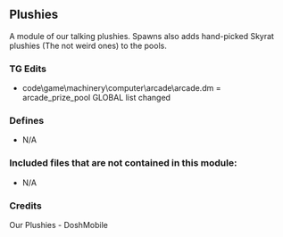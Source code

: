 ## Plushies

A module of our talking plushies. Spawns also adds hand-picked Skyrat plushies (The not weird ones) to the pools.

### TG Edits

- code\game\machinery\computer\arcade\arcade.dm = arcade_prize_pool GLOBAL list changed

### Defines

- N/A

### Included files that are not contained in this module:

- N/A

### Credits

Our Plushies - DoshMobile
